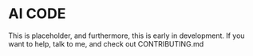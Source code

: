 # AI CODE

This is placeholder, and furthermore, this is early in development. If you want to help, talk to me, and check out CONTRIBUTING.md
